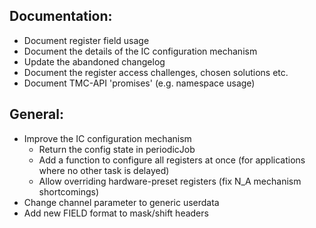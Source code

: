 ## Documentation:
- Document register field usage
- Document the details of the IC configuration mechanism
- Update the abandoned changelog
- Document the register access challenges, chosen solutions etc.
- Document TMC-API 'promises' (e.g. namespace usage)

## General:
- Improve the IC configuration mechanism
	- Return the config state in periodicJob
	- Add a function to configure all registers at once (for applications where no other task is delayed)
	- Allow overriding hardware-preset registers (fix N_A mechanism shortcomings)
- Change channel parameter to generic userdata
- Add new FIELD format to mask/shift headers
